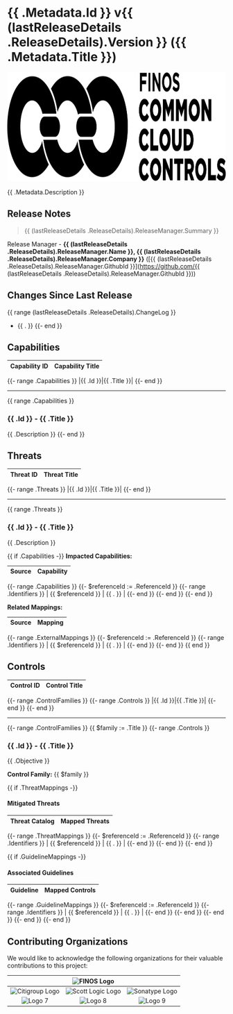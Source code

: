 <!-- markdownlint-disable -->
# {{ .Metadata.Id }} v{{ (lastReleaseDetails .ReleaseDetails).Version }} ({{ .Metadata.Title }})

<img height="250px" src="https://raw.githubusercontent.com/finos/branding/882d52260eb9b85a4097db38b09a52ea9bb68734/project-logos/active-project-logos/Common%20Cloud%20Controls%20Logo/Horizontal/2023_FinosCCC_Horizontal_BLK.svg" alt="CCC Logo"/>

{{ .Metadata.Description }}

## Release Notes

> {{ (lastReleaseDetails .ReleaseDetails).ReleaseManager.Summary }}

Release Manager - **{{ (lastReleaseDetails .ReleaseDetails).ReleaseManager.Name }}, {{ (lastReleaseDetails .ReleaseDetails).ReleaseManager.Company }}** ([{{ (lastReleaseDetails .ReleaseDetails).ReleaseManager.GithubId }}](https://github.com/{{ (lastReleaseDetails .ReleaseDetails).ReleaseManager.GithubId }}))

## Changes Since Last Release
{{ range (lastReleaseDetails .ReleaseDetails).ChangeLog }}
- {{ . }}
{{- end }}

## Capabilities

|Capability ID|Capability Title|
|----|----|
{{- range .Capabilities }}
|{{ .Id }}|{{ .Title }}|
{{- end }}

---
{{ range .Capabilities }}
### {{ .Id }} - {{ .Title }}

{{ .Description }}
{{- end }}

## Threats

|Threat ID|Threat Title|
|----|----|
{{- range .Threats }}
|{{ .Id }}|{{ .Title }}|
{{- end }}

---
{{ range .Threats }}
### {{ .Id }} - {{ .Title }}

{{ .Description }}

{{ if .Capabilities -}}
**Impacted Capabilities:**

| Source | Capability |
| --- | --- |
{{- range .Capabilities }}
  {{- $referenceId := .ReferenceId }}
  {{- range .Identifiers }}
| {{ $referenceId }} | {{ . }} |
  {{- end }}
{{- end }}
{{- end }}

**Related Mappings:**

| Source | Mapping |
| --- | --- |
{{- range .ExternalMappings }}
  {{- $referenceId := .ReferenceId }}
  {{- range .Identifiers }}
| {{ $referenceId }} | {{ . }} |
  {{- end }}
{{- end }}
{{ end }}

## Controls

|Control ID|Control Title|
|----|----|
{{- range .ControlFamilies }}
{{- range .Controls }}
|{{ .Id }}|{{ .Title }}|
{{- end }}
{{- end }}

---

{{- range .ControlFamilies }}
{{ $family := .Title }}
{{- range .Controls }}

### {{ .Id }} - {{ .Title }}

{{ .Objective }}

**Control Family:** {{ $family }}

{{ if .ThreatMappings -}}
#### Mitigated Threats

| Threat Catalog | Mapped Threats |
| --- | --- |
{{- range .ThreatMappings }}
  {{- $referenceId := .ReferenceId }}
  {{- range .Identifiers }}
| {{ $referenceId }} | {{ . }} |
  {{- end }}
{{- end }}
{{- end }}

{{ if .GuidelineMappings -}}
#### Associated Guidelines

| Guideline | Mapped Controls |
| --- | --- |
{{- range .GuidelineMappings }}
  {{- $referenceId := .ReferenceId }}
  {{- range .Identifiers }}
| {{ $referenceId }} | {{ . }} |
  {{- end }}
{{- end }}
{{- end }}
{{- end }}
{{- end }}

## Contributing Organizations

We would like to acknowledge the following organizations for their valuable contributions to this project:

|  | <img src="https://www.finos.org/hubfs/FINOS/finos-logo/FINOS_Icon_Wordmark_Name_horz_White.svg" height="80" alt="FINOS Logo"> |  |
|:--:|:--:|:--:|
| <img src="https://www.finos.org/hs-fs/hubfs/2-Jan-18-2025-03-02-33-3610-AM.png?width=1039&height=494&name=2-Jan-18-2025-03-02-33-3610-AM.png" height="80" alt="Citigroup Logo"> | <img src="https://www.finos.org/hs-fs/hubfs/69-1.png?width=2078&height=988&name=69-1.png" height="80" alt="Scott Logic Logo"> | <img src="https://www.finos.org/hs-fs/hubfs/37.png?width=2078&height=988&name=37.png" height="80" alt="Sonatype Logo"> |
| <img src="https://www.finos.org/hubfs/FINOS/finos-logo/FINOS_Icon_Wordmark_Name_horz_White.svg" height="80" alt="Logo 7"> | <img src="https://www.finos.org/hubfs/FINOS/finos-logo/FINOS_Icon_Wordmark_Name_horz_White.svg" height="80" alt="Logo 8"> | <img src="https://www.finos.org/hubfs/FINOS/finos-logo/FINOS_Icon_Wordmark_Name_horz_White.svg" height="80" alt="Logo 9"> |

<!-- Add or remove rows as needed -->

<!-- markdownlint-enable -->
